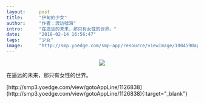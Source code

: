 ```yaml
---
layout:     post
title:      "伊甸的少女"
author:     "作者：渡边嘘海"
intro:      "在遥远的未来，那只有女性的世界。"
date:       "2018-02-14 16:56:47"
tags:       "少女"
image:      "http://smp.yoedge.com/smp-app/resource/viewImage/1004590appline.png"
---
```

<div style="text-align: center">
<p><img src="http://smp.yoedge.com/smp-app/resource/viewImage/1004590appline.png"/></p>
</div>
<p class="post-meta">
<span>在遥远的未来，那只有女性的世界。</span>
</p>
[http://smp3.yoedge.com/view/gotoAppLine/1126838](http://smp3.yoedge.com/view/gotoAppLine/1126838){:target="_blank"}


